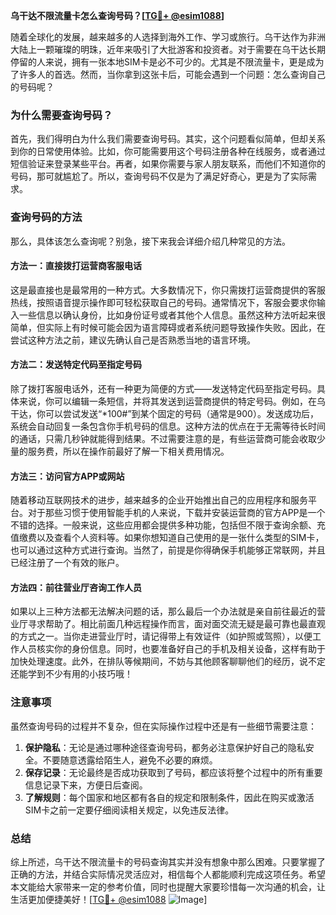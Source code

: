 **乌干达不限流量卡怎么查询号码？[[TG💪+ @esim1088](https://t.me/s/esim1088)]**

随着全球化的发展，越来越多的人选择到海外工作、学习或旅行。乌干达作为非洲大陆上一颗璀璨的明珠，近年来吸引了大批游客和投资者。对于需要在乌干达长期停留的人来说，拥有一张本地SIM卡是必不可少的。尤其是不限流量卡，更是成为了许多人的首选。然而，当你拿到这张卡后，可能会遇到一个问题：怎么查询自己的号码呢？

### 为什么需要查询号码？

首先，我们得明白为什么我们需要查询号码。其实，这个问题看似简单，但却关系到你的日常使用体验。比如，你可能需要用这个号码注册各种在线服务，或者通过短信验证来登录某些平台。再者，如果你需要与家人朋友联系，而他们不知道你的号码，那可就尴尬了。所以，查询号码不仅是为了满足好奇心，更是为了实际需求。

### 查询号码的方法

那么，具体该怎么查询呢？别急，接下来我会详细介绍几种常见的方法。

#### 方法一：直接拨打运营商客服电话

这是最直接也是最常用的一种方式。大多数情况下，你只需拨打运营商提供的客服热线，按照语音提示操作即可轻松获取自己的号码。通常情况下，客服会要求你输入一些信息以确认身份，比如身份证号或者其他个人信息。虽然这种方法听起来很简单，但实际上有时候可能会因为语言障碍或者系统问题导致操作失败。因此，在尝试这种方法之前，建议先确认自己是否熟悉当地的语言环境。

#### 方法二：发送特定代码至指定号码

除了拨打客服电话外，还有一种更为简便的方式——发送特定代码至指定号码。具体来说，你可以编辑一条短信，并将其发送到运营商提供的特定号码。例如，在乌干达，你可以尝试发送“*100#”到某个固定的号码（通常是900）。发送成功后，系统会自动回复一条包含你手机号码的信息。这种方法的优点在于无需等待长时间的通话，只需几秒钟就能得到结果。不过需要注意的是，有些运营商可能会收取少量的服务费，所以在操作前最好了解一下相关费用情况。

#### 方法三：访问官方APP或网站

随着移动互联网技术的进步，越来越多的企业开始推出自己的应用程序和服务平台。对于那些习惯于使用智能手机的人来说，下载并安装运营商的官方APP是一个不错的选择。一般来说，这些应用都会提供多种功能，包括但不限于查询余额、充值缴费以及查看个人资料等。如果你想知道自己使用的是一张什么类型的SIM卡，也可以通过这种方式进行查询。当然了，前提是你得确保手机能够正常联网，并且已经注册了一个有效的账户。

#### 方法四：前往营业厅咨询工作人员

如果以上三种方法都无法解决问题的话，那么最后一个办法就是亲自前往最近的营业厅寻求帮助了。相比前面几种远程操作而言，面对面交流无疑是最可靠也最直观的方式之一。当你走进营业厅时，请记得带上有效证件（如护照或驾照），以便工作人员核实你的身份信息。同时，也要准备好自己的手机及相关设备，这样有助于加快处理速度。此外，在排队等候期间，不妨与其他顾客聊聊他们的经历，说不定还能学到不少有用的小技巧哦！

### 注意事项

虽然查询号码的过程并不复杂，但在实际操作过程中还是有一些细节需要注意：

1. **保护隐私**：无论是通过哪种途径查询号码，都务必注意保护好自己的隐私安全。不要随意透露给陌生人，避免不必要的麻烦。
2. **保存记录**：无论最终是否成功获取到了号码，都应该将整个过程中的所有重要信息记录下来，方便日后查阅。
3. **了解规则**：每个国家和地区都有各自的规定和限制条件，因此在购买或激活SIM卡之前一定要仔细阅读相关规定，以免违反法律。

### 总结

综上所述，乌干达不限流量卡的号码查询其实并没有想象中那么困难。只要掌握了正确的方法，并结合实际情况灵活应对，相信每个人都能顺利完成这项任务。希望本文能给大家带来一定的参考价值，同时也提醒大家要珍惜每一次沟通的机会，让生活更加便捷美好！[[TG💪+ @esim1088](https://t.me/s/esim1088) ![Image](https://i.postimg.cc/4NQfJmqS/Snipaste-2025-05-13-00-14-12.png)]